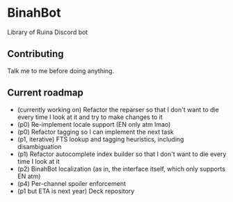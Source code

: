 # BinahBot

Library of Ruina Discord bot

## Contributing

Talk me to me before doing anything.

## Current roadmap

- (currently working on) Refactor the reparser so that I don't want to die every time I look at it and try to make changes to it
- (p0) Re-implement locale support (EN only atm lmao)
- (p0) Refactor tagging so I can implement the next task
- (p1, iterative) FTS lookup and tagging heuristics, including disambiguation
- (p1) Refactor autocomplete index builder so that I don't want to die every time I look at it
- (p2) BinahBot localization (as in, the interface itself, which only supports EN atm)
- (p4) Per-channel spoiler enforcement
- (p1 but ETA is next year) Deck repository